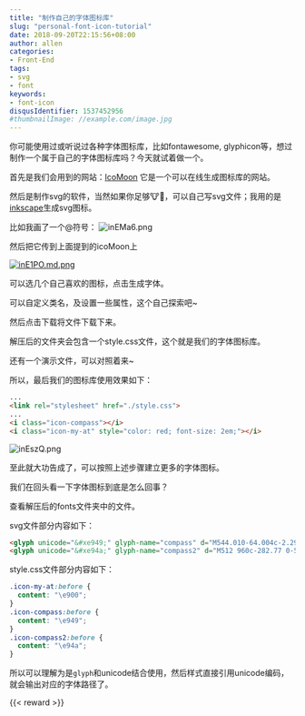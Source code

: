 ```yaml
---
title: "制作自己的字体图标库"
slug: "personal-font-icon-tutorial"
date: 2018-09-20T22:15:56+08:00
author: allen
categories:
- Front-End
tags:
- svg
- font
keywords:
- font-icon
disqusIdentifier: 1537452956
#thumbnailImage: //example.com/image.jpg
---
```

你可能使用过或听说过各种字体图标库，比如fontawesome, glyphicon等，想过制作一个属于自己的字体图标库吗？今天就试着做一个。
<!--more-->


首先是我们会用到的网站：[IcoMoon](https://icomoon.io/app/#/select)  它是一个可以在线生成图标库的网站。

然后是制作svg的软件，当然如果你足够🐮🍺，可以自己写svg文件；我用的是[inkscape](https://inkscape.org/da/download/)生成svg图标。

比如我画了一个@符号：
![inEMa6.png](https://s1.ax1x.com/2018/09/20/inEMa6.png)

然后把它传到上面提到的icoMoon上

[![inE1PO.md.png](https://s1.ax1x.com/2018/09/20/inE1PO.md.png)](https://imgchr.com/i/inE1PO)

可以选几个自己喜欢的图标，点击生成字体。

可以自定义类名，及设置一些属性，这个自己探索吧~

然后点击下载将文件下载下来。

解压后的文件夹会包含一个style.css文件，这个就是我们的字体图标库。

还有一个演示文件，可以对照着来~

所以，最后我们的图标库使用效果如下：
```html
...
<link rel="stylesheet" href="./style.css">
...
<i class="icon-compass"></i>
<i class="icon-my-at" style="color: red; font-size: 2em;"></i>
```
![inEszQ.png](https://s1.ax1x.com/2018/09/20/inEszQ.png)

至此就大功告成了，可以按照上述步骤建立更多的字体图标。

我们在回头看一下字体图标到底是怎么回事？

查看解压后的fonts文件夹中的文件。

svg文件部分内容如下：
```html
<glyph unicode="&#xe949;" glyph-name="compass" d="M544.010-64.004c-2.296 0-4.622 0.25-6.94 0.764-14.648 3.25-25.070 16.238-25.070 31.24v480h-480c-15.002 0-27.992 10.422-31.24 25.070-3.25 14.646 4.114 29.584 17.708 35.928l960 448c12.196 5.688 26.644 3.144 36.16-6.372 9.516-9.514 12.060-23.966 6.372-36.16l-448-960c-5.342-11.44-16.772-18.47-28.99-18.47zM176.242 512h367.758c17.674 0 32-14.328 32-32v-367.758l349.79 749.546-749.548-349.788z" />
<glyph unicode="&#xe94a;" glyph-name="compass2" d="M512 960c-282.77 0-512-229.23-512-512s229.23-512 512-512 512 229.23 512 512-229.23 512-512 512zM96 448c0 229.75 186.25 416 416 416 109.574 0 209.232-42.386 283.534-111.628l-411.534-176.372-176.372-411.534c-69.242 74.302-111.628 173.96-111.628 283.534zM585.166 374.834l-256.082-109.75 109.75 256.082 146.332-146.332zM512 32c-109.574 0-209.234 42.386-283.532 111.628l411.532 176.372 176.372 411.532c69.242-74.298 111.628-173.958 111.628-283.532 0-229.75-186.25-416-416-416z" />
```

style.css文件部分内容如下：
```css
.icon-my-at:before {
  content: "\e900";
}
.icon-compass:before {
  content: "\e949";
}
.icon-compass2:before {
  content: "\e94a";
}
```

所以可以理解为是`glyph`和unicode结合使用，然后样式直接引用unicode编码，就会输出对应的字体路径了。

{{< reward >}}
